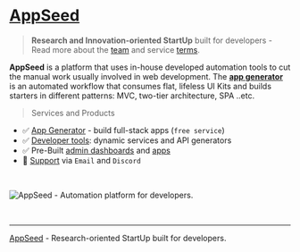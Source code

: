 # [AppSeed](https://appseed.us/)

> **Research and Innovation-oriented StartUp** built for developers - Read more about the [team](https://appseed.us/about/) and service [terms](https://appseed.us/terms/). 

**AppSeed** is a platform that uses in-house developed automation tools to cut the manual work usually involved in web development. The **[app generator](https://appseed.us/generator/)** is an automated workflow that consumes flat, lifeless UI Kits and builds starters in different patterns: MVC, two-tier architecture, SPA ..etc. 

> Services and Products

- ✅ [App Generator](https://appseed.us/generator/) - build full-stack apps (`free service`)
- ✅ [Developer tools](https://appseed.us/developer-tools/): dynamic services and API generators
- ✅ Pre-Built [admin dashboards](https://appseed.us/admin-dashboards/open-source/) and [apps](https://appseed.us/apps/)
- 🚀 [Support](https://appseed.us/support/) via `Email` and `Discord`

<br />

![AppSeed - Automation platform for developers.](https://user-images.githubusercontent.com/51070104/204027900-01741c1e-85d7-4302-b0b8-52f8f2035a92.png) 

<br />

---
[AppSeed](https://appseed.us) - Research-oriented StartUp built for developers. 
